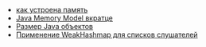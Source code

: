 - <a href="https://www.youtube.com/watch?v=NwsMQT-6V-M">как устроена память</a>
- <a href="http://www.javaspecialist.ru/2011/06/java-memory-model.html">Java Memory Model вкратце</a>
- <a href="https://habr.com/post/134102/">Размер Java объектов</a>
- <a href="http://javatutor.net/articles/using-weakhashmap-for-listener-lists">Применение WeakHashmap для списков слушателей</a>
